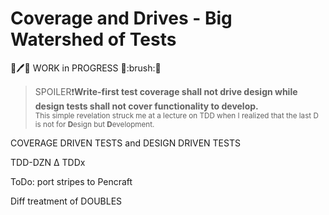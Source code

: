 # Coverage and Drives - Big Watershed of Tests

🚧:pen:🚧 WORK in PROGRESS 🚧:brush:🚧

> SPOILER❗**Write-first test coverage shall not drive design while design tests shall not cover functionality to develop.**\
<sub>This simple revelation struck me at a lecture on TDD when I realized that the last D is not for **D**esign but **D**evelopment.</sub>

COVERAGE DRIVEN TESTS and DESIGN DRIVEN TESTS

TDD-DZN Δ
TDDx

ToDo: port stripes to Pencraft


Diff treatment of DOUBLES
